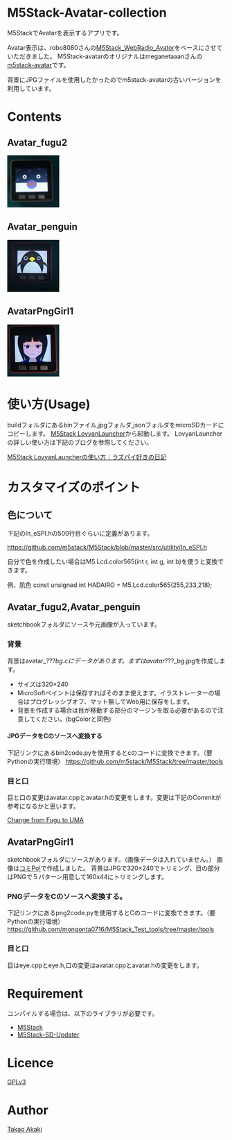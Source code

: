 # M5Stack-Avatar-collection

M5StackでAvatarを表示するアプリです。

Avatar表示は、robo8080さんの[M5Stack_WebRadio_Avator](https://github.com/robo8080/M5Stack_WebRadio_Avator)をベースにさせていただきました。
M5Stack-avatarのオリジナルはmeganetaaanさんの[m5stack-avatar](https://github.com/meganetaaan/m5stack-avatar)です。

背景にJPGファイルを使用したかったのでm5stack-avatarの古いバージョンを利用しています。

# Contents
## Avatar_fugu2
![image](https://github.com/mongonta0716/M5Stack-Avatar-collection/blob/master/build/jpg/Avatar_fugu2.jpg)
## Avatar_penguin
![image](https://github.com/mongonta0716/M5Stack-Avatar-collection/blob/master/build/jpg/Avatar_penguin.jpg)
## AvatarPngGirl1
![image](https://github.com/mongonta0716/M5Stack-Avatar-collection/blob/master/build/jpg/AvatarPngGirl1.jpg)

# 使い方(Usage)

buildフォルダにあるbinファイル,jpgフォルダ,jsonフォルダをmicroSDカードにコピーします。
[M5Stack LovyanLauncher](https://github.com/lovyan03/M5Stack_LovyanLauncher)から起動します。
LovyanLauncherの詳しい使い方は下記のブログを参照してください。

[M5Stack LovyanLauncherの使い方｜ラズパイ好きの日記](https://raspberrypi.mongonta.com/howto-use-m5stack-lovyanlauncher/)

# カスタマイズのポイント
## 色について
下記のIn_eSPI.hの500行目ぐらいに定義があります。

https://github.com/m5stack/M5Stack/blob/master/src/utility/In_eSPI.h

自分で色を作成したい場合はM5.Lcd.color565(int r, int g, int b)を使うと変換できます。

例、肌色
const unsigned int HADAIRO = M5.Lcd.color565(255,233,218);

## Avatar_fugu2,Avatar_penguin
sketchbookフォルダにソースや元画像が入っています。
### 背景
背景はavatar_???_bg.cにデータがあります。まずはavatar_???_bg.jpgを作成します。
* サイズは320×240
* MicroSoftペイントは保存すればそのまま使えます。イラストレーターの場合はプログレッシブオフ、マット無しでWeb用に保存をします。
* 背景を作成する場合は目が移動する部分のマージンを取る必要があるので注意してください。(bgColorと同色)

#### JPGデータをCのソースへ変換する
下記リンクにあるbin2code.pyを使用するとcのコードに変換できます。（要Pythonの実行環境）
https://github.com/m5stack/M5Stack/tree/master/tools

### 目と口
目と口の変更はavatar.cppとavatar.hの変更をします。変更は下記のCommitが参考になるかと思います。

[Change from Fugu to UMA](https://github.com/mongonta0716/M5Stack-Avatar-uma/commit/8da0441fec0a3a6d0a4a4a33f9aa40b7c8aa51c7?diff=unified)


## AvatarPngGirl1
sketchbookフォルダにソースがあります。（画像データは入れていません。）
画像は[コミPo!](https://www.comipo.com/)で作成しました。
背景はJPGで320×240でトリミング、目の部分はPNGで５パターン用意して160x44にトリミングします。

### PNGデータをCのソースへ変換する。
下記リンクにあるpng2code.pyを使用するとCのコードに変換できます。（要Pythonの実行環境）
https://github.com/mongonta0716/M5Stack_Test_tools/tree/master/tools

### 目と口
目はeye.cppとeye.h,口の変更はavatar.cppとavatar.hの変更をします。

# Requirement

コンパイルする場合は、以下のライブラリが必要です。
* [M5Stack](https://github.com/m5stack/M5Stack)
* [M5Stack-SD-Updater](https://github.com/tobozo/M5Stack-SD-Updater)

# Licence
[GPLv3](https://github.com/mongonta0716/M5Stack-Avatar-collection/blob/master/LICENSE)

# Author
[Takao Akaki](https://twitter.com/mongonta555)
